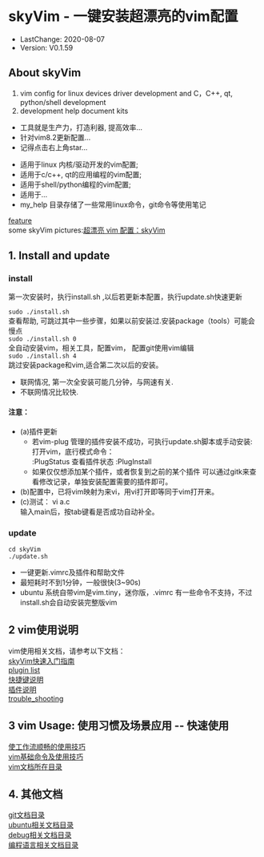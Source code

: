 # skyVim - 一键安装超漂亮的vim配置
- LastChange: 2020-08-07
-    Version: V0.1.59

## About skyVim
1. vim config for linux devices driver development and C，C++, qt, python/shell development<br/>
2. development help document kits

+ 工具就是生产力，打造利器, 提高效率…  
+ 针对vim8.2更新配置...
+ 记得点击右上角star…    

- 适用于linux 内核/驱动开发的vim配置;  
- 适用于c/c++, qt的应用编程的vim配置;  
- 适用于shell/python编程的vim配置;  
- 适用于...
- my_help 目录存储了一些常用linux命令，git命令等使用笔记

[feature](https://github.com/sky8336/skyVim/blob/master/my_help/skyVim.md)<br/>
some skyVim pictures:[超漂亮 vim 配置：skyVim](https://blog.csdn.net/sky8336/article/details/91351221)

## 1. Install and update

### install
第一次安装时，执行install.sh ,以后若更新本配置，执行update.sh快速更新   

`sudo ./install.sh`<br/>
查看帮助, 可跳过其中一些步骤，如果以前安装过.安装package（tools）可能会慢点<br/>
`sudo ./install.sh 0`<br/>
全自动安装vim，相关工具，配置vim， 配置git使用vim编辑<br/>
`sudo ./install.sh 4`<br/>
跳过安装package和vim,适合第二次以后的安装。<br/>

+ 联网情况, 第一次全安装可能几分钟，与网速有关.
+ 不联网情况比较快.

#### 注意：  
- (a)插件更新    
	- 若vim-plug 管理的插件安装不成功，可执行update.sh脚本或手动安装:
	打开vim，底行模式命令：  
		:PlugStatus		查看插件状态
		:PlugInstall
	- 如果仅仅想添加某个插件，或者恢复到之前的某个插件
	  可以通过gitk来查看修改记录，单独安装配置需要的插件即可。 
- (b)配置中，已将vim映射为来vi，用vi打开即等同于vim打开来。
- (c)测试：
        vi a.c  
        输入main后，按tab键看是否成功自动补全。 

### update
	cd skyVim
	./update.sh

- 一键更新.vimrc及插件和帮助文件
- 最短耗时不到1分钟，一般很快(3~90s)  
- ubuntu 系统自带vim是vim.tiny，迷你版，.vimrc 有一些命令不支持，不过install.sh会自动安装完整版vim    

## 2 vim使用说明
vim使用相关文档，请参考以下文档：<br/>
[skyVim快速入门指南](https://github.com/sky8336/skyVim/blob/master/my_help/quick_start_guide.md)<br/>
[plugin list](https://github.com/sky8336/skyVim/blob/master/my_help/plugin_list.md)<br/>
[快捷键说明](https://github.com/sky8336/skyVim/blob/master/my_help/key_map.md)<br/>
[插件说明](https://github.com/sky8336/skyVim/blob/master/my_help/plugin_instructions.md)<br/>
[trouble_shooting](https://github.com/sky8336/skyVim/blob/master/my_help/trouble_shooting.md)<br/>

## 3 vim Usage: 使用习惯及场景应用 -- 快速使用   
[使工作流顺畅的使用技巧](https://github.com/sky8336/skyVim/blob/master/my_help/workflow_tips.md)<br/>
[vim基础命令及使用技巧](https://github.com/sky8336/skyVim/blob/master/my_help/vim/vim_command.md)<br/>
[vim文档所在目录](https://github.com/sky8336/skyVim/tree/master/my_help/vim)<br/>

## 4. 其他文档
[git文档目录](https://github.com/sky8336/skyVim/tree/master/my_help/git)<br/>
[ubuntu相关文档目录](https://github.com/sky8336/skyVim/tree/master/my_help/ubuntu)<br/>
[debug相关文档目录](https://github.com/sky8336/skyVim/tree/master/my_help/debug)<br/>
[编程语言相关文档目录](https://github.com/sky8336/skyVim/tree/master/my_help/program_language)<br/>
